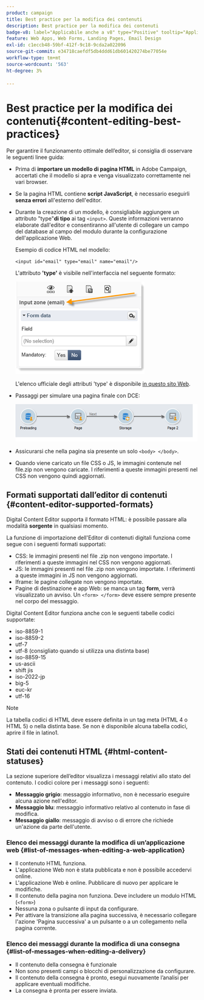 ```yaml
---
product: campaign
title: Best practice per la modifica dei contenuti
description: Best practice per la modifica dei contenuti
badge-v8: label="Applicabile anche a v8" type="Positive" tooltip="Applicabile anche a Campaign v8"
feature: Web Apps, Web Forms, Landing Pages, Email Design
exl-id: c1eccb48-59bf-412f-9c18-9cda2a022096
source-git-commit: e34718caefdf5db4ddd61db601420274be77054e
workflow-type: tm+mt
source-wordcount: '563'
ht-degree: 3%

---
```


# Best practice per la modifica dei contenuti{#content-editing-best-practices}



Per garantire il funzionamento ottimale dell’editor, si consiglia di osservare le seguenti linee guida:

* Prima di **importare un modello di pagina HTML** in Adobe Campaign, accertati che il modello si apra e venga visualizzato correttamente nei vari browser.
* Se la pagina HTML contiene **script JavaScript**, è necessario eseguirli **senza errori** all&#39;esterno dell&#39;editor.
* Durante la creazione di un modello, è consigliabile aggiungere un attributo &quot;type&quot;**di tipo** ai tag `<input>`. Queste informazioni verranno elaborate dall&#39;editor e consentiranno all&#39;utente di collegare un campo del database al campo del modulo durante la configurazione dell&#39;applicazione Web.

  Esempio di codice HTML nel modello:

  ```
  <input id="email" type="email" name="email"/>
  ```

  L&#39;attributo **&#39;type&#39;** è visibile nell&#39;interfaccia nel seguente formato:

  ![](assets/dce_sidebar_inputtypechanges.png)

  L&#39;elenco ufficiale degli attributi &#39;type&#39; è disponibile [in questo sito Web](https://www.w3schools.com/tags/att_input_type.asp).

* Passaggi per simulare una pagina finale con DCE:

  ![](assets/dce_enchainement.png)

* Assicurarsi che nella pagina sia presente un solo `<body> </body>`.
* Quando viene caricato un file CSS o JS, le immagini contenute nel file.zip non vengono caricate. I riferimenti a queste immagini presenti nel CSS non vengono quindi aggiornati.

## Formati supportati dall’editor di contenuti {#content-editor-supported-formats}

Digital Content Editor supporta il formato HTML: è possibile passare alla modalità **sorgente** in qualsiasi momento.

La funzione di importazione dell&#39;Editor di contenuti digitali funziona come segue con i seguenti formati supportati:

* CSS: le immagini presenti nel file .zip non vengono importate. I riferimenti a queste immagini nel CSS non vengono aggiornati.
* JS: le immagini presenti nel file .zip non vengono importate. I riferimenti a queste immagini in JS non vengono aggiornati.
* Iframe: le pagine collegate non vengono importate.
* Pagine di destinazione e app Web: se manca un tag **form**, verrà visualizzato un avviso. Un `<form> </form>` deve essere sempre presente nel corpo del messaggio.

Digital Content Editor funziona anche con le seguenti tabelle codici supportate:

* iso-8859-1
* iso-8859-2
* utf-7
* utf-8 (consigliato quando si utilizza una distinta base)
* iso-8859-15
* us-ascii
* shift jis
* iso-2022-jp
* big-5
* euc-kr
* utf-16

>[!NOTE]
>
>La tabella codici di HTML deve essere definita in un tag meta (HTML 4 o HTML 5) o nella distinta base. Se non è disponibile alcuna tabella codici, aprire il file in latino1.

## Stati dei contenuti HTML {#html-content-statuses}

La sezione superiore dell’editor visualizza i messaggi relativi allo stato del contenuto. I codici colore per i messaggi sono i seguenti:

* **Messaggio grigio**: messaggio informativo, non è necessario eseguire alcuna azione nell&#39;editor.
* **Messaggio blu**: messaggio informativo relativo al contenuto in fase di modifica.
* **Messaggio giallo**: messaggio di avviso o di errore che richiede un&#39;azione da parte dell&#39;utente.

### Elenco dei messaggi durante la modifica di un’applicazione web {#list-of-messages-when-editing-a-web-application}

* Il contenuto HTML funziona.
* L&#39;applicazione Web non è stata pubblicata e non è possibile accedervi online.
* L&#39;applicazione Web è online. Pubblicare di nuovo per applicare le modifiche.
* Il contenuto della pagina non funziona. Deve includere un modulo HTML (`<form>`)
* Nessuna zona o pulsante di input da configurare.
* Per attivare la transizione alla pagina successiva, è necessario collegare l&#39;azione &#39;Pagina successiva&#39; a un pulsante o a un collegamento nella pagina corrente.

### Elenco dei messaggi durante la modifica di una consegna {#list-of-messages-when-editing-a-delivery}

* Il contenuto della consegna è funzionale
* Non sono presenti campi o blocchi di personalizzazione da configurare.
* Il contenuto della consegna è pronto, esegui nuovamente l’analisi per applicare eventuali modifiche.
* La consegna è pronta per essere inviata.
